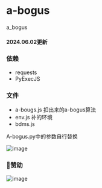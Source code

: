 # a-bogus
a_bogus

#### 2024.06.02更新




### 依赖

- requests
- PyExecJS



### 文件

- a-bougs.js 扣出来的a-bogus算法
- env.js 补的环境
- bdms.js



A-bogus.py中的参数自行替换



![image](https://hlgzhhj.oss-cn-hangzhou.aliyuncs.com/2024/6/1/9/Snipaste_2024-06-02_13-25-00.jpg)



### 🙌赞助


![image]()


